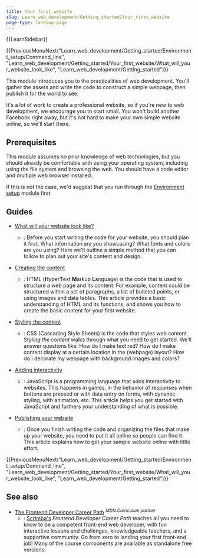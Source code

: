 ```yaml
---
title: Your first website
slug: Learn_web_development/Getting_started/Your_first_website
page-type: landing-page
---
```


{{LearnSidebar}}

{{PreviousMenuNext("Learn_web_development/Getting_started/Environment_setup/Command_line", "Learn_web_development/Getting_started/Your_first_website/What_will_your_website_look_like", "Learn_web_development/Getting_started")}}

This module introduces you to the practicalities of web development. You'll gather the assets and write the code to construct a simple webpage, then publish it for the world to see.

It's a lot of work to create a professional website, so if you're new to web development, we encourage you to start small. You won't build another Facebook right away, but it's not hard to make your own simple website online, so we'll start there.

## Prerequisites

This module assumes no prior knowledge of web technologies, but you should already be comfortable with using your operating system, including using the file system and browsing the web. You should have a code editor and multiple web browser installed.

If this is not the case, we'd suggest that you run through the [Environment setup](/en-US/docs/Learn_web_development/Getting_started/Environment_setup) module first.

## Guides

- [What will your website look like?](/en-US/docs/Learn_web_development/Getting_started/Your_first_website/What_will_your_website_look_like)

  - : Before you start writing the code for your website, you should plan it first. What information are you showcasing? What fonts and colors are you using? Here we'll outline a simple method that you can follow to plan out your site's content and design.

- [Creating the content](/en-US/docs/Learn_web_development/Getting_started/Your_first_website/Creating_the_content)

  - : HTML (**H**yper**T**ext **M**arkup **L**anguage) is the code that is used to structure a web page and its content. For example, content could be structured within a set of paragraphs, a list of bulleted points, or using images and data tables. This article provides a basic understanding of HTML and its functions, and shows you how to create the basic content for your first website.

- [Styling the content](/en-US/docs/Learn_web_development/Getting_started/Your_first_website/Styling_the_content)

  - : CSS (Cascading Style Sheets) is the code that styles web content. _Styling the content_ walks through what you need to get started. We'll answer questions like: How do I make text red? How do I make content display at a certain location in the (webpage) layout? How do I decorate my webpage with background images and colors?

- [Adding interactivity](/en-US/docs/Learn_web_development/Getting_started/Your_first_website/Adding_interactivity)

  - : JavaScript is a programming language that adds interactivity to websites. This happens in games, in the behavior of responses when buttons are pressed or with data entry on forms, with dynamic styling, with animation, etc. This article helps you get started with JavaScript and furthers your understanding of what is possible.

- [Publishing your webaite](/en-US/docs/Learn_web_development/Getting_started/Your_first_website/Publishing_your_website)

  - : Once you finish writing the code and organizing the files that make up your website, you need to put it all online so people can find it. This article explains how to get your sample website online with little effort.

{{PreviousMenuNext("Learn_web_development/Getting_started/Environment_setup/Command_line", "Learn_web_development/Getting_started/Your_first_website/What_will_your_website_look_like", "Learn_web_development/Getting_started")}}

## See also

- [The Frontend Developer Career Path](https://v2.scrimba.com/the-frontend-developer-career-path-c0j?via=mdn) <sup>_MDN Curriculum partner_</sup>
  - : [Scrimba's](https://scrimba.com?via=mdn) _Frontend Developer Career Path_ teaches all you need to know to be a competent front-end web developer, with fun interactive lessons and challenges, knowledgeable teachers, and a supportive community. Go from zero to landing your first front-end job! Many of the course components are available as standalone free versions.
